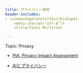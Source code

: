 ```yaml
---
title: プライバシー研究
header-includes:
- \usepackage[whole]{bxcjkjatype}
	<meta charset="utf-8"/>
	<title>Taiki M</title>

---
```


Topic: Privacy

* [PIA: Privacy Impact Assessment]()

* [AIとプライバシー]()